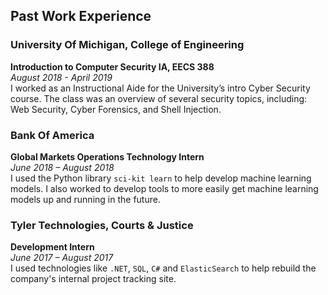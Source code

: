 Past Work Experience
------
### University Of Michigan, College of Engineering
**Introduction to Computer Security IA, EECS 388**   
*August 2018 - April 2019*   
I worked as an Instructional Aide for the University’s intro Cyber Security course.
The class was an overview of several security topics,
including: Web Security, Cyber Forensics, and Shell
Injection.

### Bank Of America
**Global Markets Operations Technology Intern**   
*June 2018 – August 2018*   
I used the Python library `sci-kit learn` to help develop
machine learning models. I also worked to develop tools
to more easily get machine learning models up and
running in the future.

### Tyler Technologies, Courts & Justice
**Development Intern**   
*June 2017 – August 2017*   
I used technologies like `.NET`, `SQL`, `C#` and `ElasticSearch` to help rebuild the company's internal project
tracking site. 

